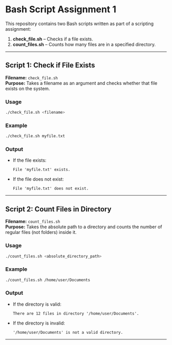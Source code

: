# Bash Script Assignment 1

This repository contains two Bash scripts written as part of a scripting assignment:

1. **check_file.sh** – Checks if a file exists.
2. **count_files.sh** – Counts how many files are in a specified directory.

---

## Script 1: Check if File Exists

**Filename:** `check_file.sh`  
**Purpose:** Takes a filename as an argument and checks whether that file exists on the system.

### Usage
```bash
./check_file.sh <filename>
```

### Example
```bash
./check_file.sh myfile.txt
```

### Output
- If the file exists:
  ```
  File 'myfile.txt' exists.
  ```
- If the file does not exist:
  ```
  File 'myfile.txt' does not exist.
  ```

---

## Script 2: Count Files in Directory

**Filename:** `count_files.sh`  
**Purpose:** Takes the absolute path to a directory and counts the number of regular files (not folders) inside it.

### Usage
```bash
./count_files.sh <absolute_directory_path>
```

### Example
```bash
./count_files.sh /home/user/Documents
```

### Output
- If the directory is valid:
  ```
  There are 12 files in directory '/home/user/Documents'.
  ```
- If the directory is invalid:
  ```
  '/home/user/Documents' is not a valid directory.
  ```

---


